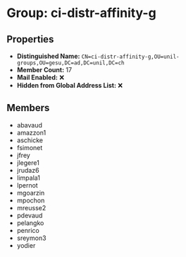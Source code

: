 # Group: ci-distr-affinity-g

## Properties

- **Distinguished Name:** `CN=ci-distr-affinity-g,OU=unil-groups,OU=gesu,DC=ad,DC=unil,DC=ch`
- **Member Count:** 17
- **Mail Enabled:** ❌
- **Hidden from Global Address List:** ❌

## Members

- abavaud
- amazzon1
- aschicke
- fsimonet
- jfrey
- jlegere1
- jrudaz6
- limpala1
- lpernot
- mgoarzin
- mpochon
- mreusse2
- pdevaud
- pelangko
- penrico
- sreymon3
- yodier
